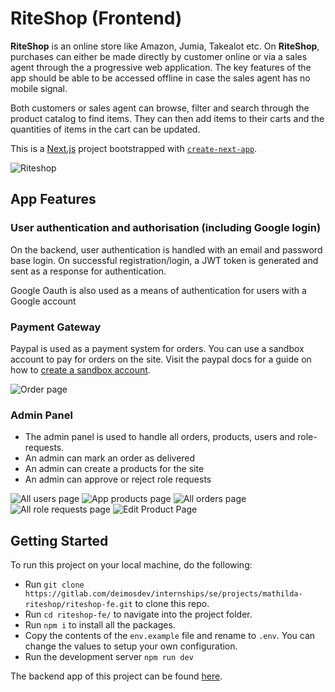 # RiteShop (Frontend)

**RiteShop** is an online store like Amazon, Jumia, Takealot etc. On **RiteShop**, purchases can either be made directly by customer online or via a sales agent through the a progressive web application. The key features of the app should be able to be accessed offline in case the sales agent has no mobile signal.

Both customers or sales agent can browse, filter and search through the product catalog to find items. They can then add items to their carts and the quantities of items in the cart can be updated. 

This is a [Next.js](https://nextjs.org/) project bootstrapped with [`create-next-app`](https://github.com/vercel/next.js/tree/canary/packages/create-next-app).


![Riteshop](https://gitlab.com/deimosdev/internships/se/projects/mathilda-riteshop/riteshop-fe/uploads/07e433ea7e24c7824db6ac1dfb0cbc41/screencapture-localhost-3000-2022-09-15-19_58_54.png)
## App Features

### User authentication and authorisation (including Google login)

  On the backend, user authentication is handled with an email and password base login. On successful registration/login, a JWT token is generated and sent as a response for authentication. 

  Google Oauth is also used as a means of authentication for users with a Google account

### Payment Gateway

  Paypal is used as a payment system for orders. You can use a sandbox account to pay for orders on the site. Visit the paypal docs for a guide on how to [create a sandbox account](https://developer.paypal.com/developer/accounts).

  ![Order page](https://gitlab.com/deimosdev/internships/se/projects/mathilda-riteshop/riteshop-fe/uploads/9a21f4da4f03108edd8ed65c21323e2b/screencapture-localhost-3000-orders-6320e443ba127383c66089ac-2022-09-15-19_56_59.png)

### Admin Panel

  - The admin panel is used to handle all orders, products, users and role-requests.
  - An admin can mark an order as delivered
  - An admin can create a products for the site
  - An admin can approve or reject role requests

  ![All users page](https://gitlab.com/deimosdev/internships/se/projects/mathilda-riteshop/riteshop-fe/uploads/a7b94677e7177fa4ebb3a4484d2dee5e/screencapture-localhost-3000-users-all-2022-09-15-19_48_01.png)
  ![App products page](https://gitlab.com/deimosdev/internships/se/projects/mathilda-riteshop/riteshop-fe/uploads/68ecebea9f12a55bd4b8157a2a7584aa/screencapture-localhost-3000-products-all-2022-09-15-19_49_01.png)
  ![All orders page](https://gitlab.com/deimosdev/internships/se/projects/mathilda-riteshop/riteshop-fe/uploads/0599e74334ce55cb95a055a61bb57f1d/screencapture-localhost-3000-orders-all-2022-09-15-19_50_01.png)
  ![All role requests page](https://gitlab.com/deimosdev/internships/se/projects/mathilda-riteshop/riteshop-fe/uploads/24e8683f0261db354acbae0ba28305f5/screencapture-localhost-3000-requests-all-2022-09-15-19_50_53.png)
  ![Edit Product Page](https://gitlab.com/deimosdev/internships/se/projects/mathilda-riteshop/riteshop-fe/uploads/e313b451b726820bc00c2cf6a3aed80a/screencapture-localhost-3000-product-edit-632227d71bae43646ff55cb5-2022-09-15-19_54_08.png)
## Getting Started

To run this project on your local machine, do the following:

- Run `git clone https://gitlab.com/deimosdev/internships/se/projects/mathilda-riteshop/riteshop-fe.git` to clone this repo.
- Run `cd riteshop-fe/` to navigate into the project folder.
- Run `npm i` to install all the packages.
- Copy the contents of the `env.example` file and rename to `.env`. You can change the values to setup your own configuration.
- Run the development server `npm run dev`

The backend app of this project can be found [here](https://gitlab.com/deimosdev/internships/se/projects/mathilda-riteshop/riteshop-be).
